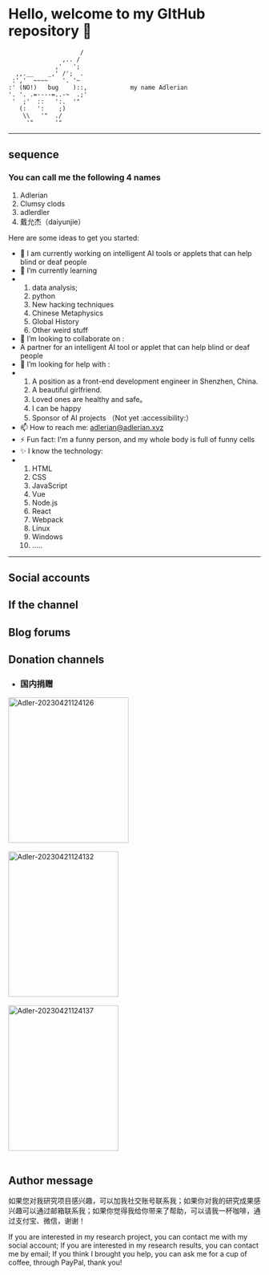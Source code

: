 # Hello, welcome to my GItHub repository 👋

```shell
                    / 
               ,.. /  
             ,'   ';  
  ,,.__    _,' /';  . 
 :','  ~~~~    '. '~  
:' (NO!)   bug    )::,            my name Adlerian
'. '. .=----=..-~  .;'
 '  ;'  ::   ':.  '"  
   (:   ':    ;)      
    \\   '"  ./       
     '"      '"       
```
<hr/>

## sequence

### You can call me the following 4 names
1. Adlerian
2. Clumsy clods
3. adlerdler
4. 戴允杰（daiyunjie）

<!-- # But See Spring is my studio name  -->


Here are some ideas to get you started:

- 🔭 I am currently working on intelligent AI tools or applets that can help blind or deaf people
- 🌱 I’m currently learning
- 1. data analysis;
  2. python
  3. New hacking techniques
  4. Chinese Metaphysics
  5. Global History
  6. Other weird stuff
- 👯 I’m looking to collaborate on :
-   A partner for an intelligent AI tool or applet that can help blind or deaf people
- 🤔 I’m looking for help with :
- 1. A position as a front-end development engineer in Shenzhen, China.
  2. A beautiful girlfriend.
  3. Loved ones are healthy and safe。
  4. I can be happy
  5. Sponsor of AI projects （Not yet :accessibility:）
- 📫 How to reach me: adlerian@adlerian.xyz
- ⚡ Fun fact: I'm a funny person, and my whole body is full of funny cells
- ✨ I know the technology:
- 1. HTML
  2. CSS
  3. JavaScript
  4. Vue
  5. Node.js
  6. React
  7. Webpack
  8. Linux
  9. Windows
  10. .....

<hr/>



##  Social accounts


##  If the channel


## Blog forums


##  Donation channels

- ###  国内捐赠

<a href="https://postimg.cc/zV2S5c8W" target="_blank" ><img src="https://i.postimg.cc/DwnCr9NC/Adler-20230421124126.jpg" alt="Adler-20230421124126" style="width: 240px;height: 290px;"/></a><br/><br/>
<a href="https://postimg.cc/bdT9Vv5m" target="_blank" ><img src="https://i.postimg.cc/28p96b7N/Adler-20230421124132.jpg" alt="Adler-20230421124132" style="width: 220px;height: 290px;" /></a><br/><br/>
<a href="https://postimg.cc/QHdk23Gh" target="_blank"><img src="https://i.postimg.cc/pXDGnWsh/Adler-20230421124137.jpg" alt="Adler-20230421124137" style="width: 220px;height: 290px;"/></a><br/><br/>


## Author message

如果您对我研究项目感兴趣，可以加我社交账号联系我；如果你对我的研究成果感兴趣可以通过邮箱联系我；如果你觉得我给你带来了帮助，可以请我一杯咖啡，通过支付宝、微信，谢谢！

If you are interested in my research project, you can contact me with my social account; If you are interested in my research results, you can contact me by email; If you think I brought you help, you can ask me for a cup of coffee, through PayPal, thank you!
